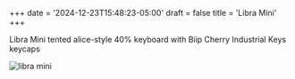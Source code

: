 +++
date = '2024-12-23T15:48:23-05:00'
draft = false
title = 'Libra Mini'
+++

Libra Mini tented alice-style 40% keyboard with Biip Cherry Industrial Keys keycaps

![libra mini](/content/posts/libra_mini.jpg)

